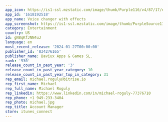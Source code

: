 ```yaml
---
app_icon: https://is1-ssl.mzstatic.com/image/thumb/Purple116/v4/87/17/e7/8717e712-5771-c675-f92f-971419518c15/AppIcon-0-0-1x_U007emarketing-0-10-0-85-220.png/1024x1024bb.png
app_id: '1618192518'
app_name: Voice changer with effects
app_screenshot: https://is1-ssl.mzstatic.com/image/thumb/PurpleSource116/v4/5d/af/42/5daf42c2-9480-4a61-2693-0da5ce682b7d/e72dd110-a407-4b2c-b014-e96bc3de6bf1_Screenshot-iPhone_11_Pro_Max-01-Record_1_88C11C06-CB41-4756-97A9-9D37F478C2F9.png/1242x2688bb.png
category: Entertainment
country: US
id: gN8qKfJNN4uJ
language: en
most_recent_release: '2024-01-27T00:00:00'
publisher_id: '834276165'
publisher_name: Baviux Apps & Games SL.
rank: '530'
release_count_in_past_year: '3'
release_count_in_past_year_category: 10
release_count_in_past_year_top_in_category: 31
rep_email: michael.roguly@bitrise.io
rep_first_name: Michael
rep_full_name: Michael Roguly
rep_linkedin: https://www.linkedin.com/in/michael-roguly-77376710
rep_phone: +1 949-233-3404
rep_photo: michael.jpg
rep_title: Account Manager
store: itunes_connect
---
```

